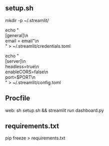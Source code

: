 ## setup.sh
mkdir -p ~/.streamlit/

echo "\
[general]\n\
email = email\"\n\
" > ~/.streamlit/credentials.toml

echo "\
[server]\n\
headless=true\n\
enableCORS=false\n\
port=$PORT\n\
" > ~/.streamlit/config.toml
## Procfile

web: sh setup.sh && streamlit run dashboard.py

## requirements.txt

pip freeze > requirements.txt

